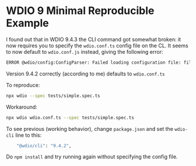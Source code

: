 # WDIO 9 Minimal Reproducible Example

I found out that in WDIO 9.4.3 the CLI command got somewhat broken: it now requires you to specify the `wdio.conf.ts` config file on the CL. It seems to now default to `wdio.conf.js` instead, giving the following error:

```bash
ERROR @wdio/config:ConfigParser: Failed loading configuration file: file:///Users/ianrenauld/dev/wdio9/wdio.conf.js: Cannot find module '/Users/ianrenauld/dev/wdio9/wdio.conf.js' imported from /Users/ianrenauld/dev/wdio9/node_modules/@wdio/config/build/node/index.js
```

Version 9.4.2 correctly (according to me) defaults to `wdio.conf.ts`

To reproduce:

```bash
npx wdio --spec tests/simple.spec.ts
```

Workaround:

```bash
npx wdio wdio.conf.ts --spec tests/simple.spec.ts
```

To see previous (working behavior), change `package.json` and set the `wdio-cli` line to this:

```bash
    "@wdio/cli": "9.4.2",
```

Do `npm install` and try running again without specifying the config file.
